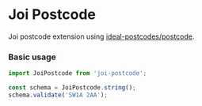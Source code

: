 # Joi Postcode

Joi postcode extension using [ideal-postcodes/postcode](https://github.com/ideal-postcodes/postcode).

### Basic usage

```js
import JoiPostcode from 'joi-postcode';

const schema = JoiPostcode.string();
schema.validate('SW1A 2AA');
```
